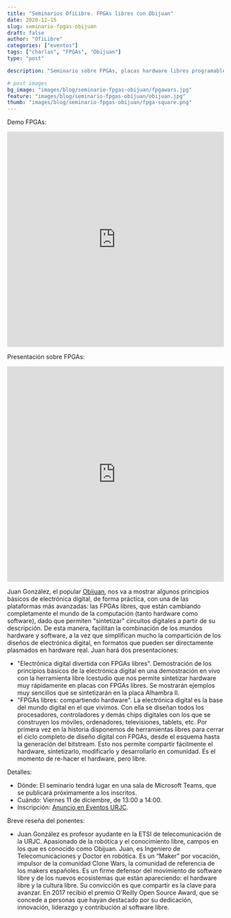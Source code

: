 ```yaml
---
title: "Seminarios OfiLibre. FPGAs libres con Obijuan"
date: 2020-12-15
slug: seminario-fpgas-obijuan
draft: false
author: "OfiLibre"
categories: ["eventos"]
tags: ["charlas", "FPGAs", "Obijuan"]
type: "post"

description: "Seminario sobre FPGAs, placas hardware libres programables. El seminario incluye una demo y una presentación sobre la tecnología."

# post images 
bg_image: "images/blog/seminario-fpgas-obijuan/fpgawars.jpg"
feature: "images/blog/seminario-fpgas-obijuan/obijuan.jpg"
thumb: "images/blog/seminario-fpgas-obijuan/fpga-square.png"
---
```

Demo FPGAs: 
<iframe src='https://tv.urjc.es/iframe/5fd88bfed68b148f7f8b4571' id='pumukitiframe' frameborder='0' border='0' width='100%' height='500px' allowfullscreen></iframe>

Presentación sobre FPGAs:
<iframe src='https://tv.urjc.es/iframe/5fd88d94d68b14d7018b45dc' id='pumukitiframe' frameborder='0' border='0' width='100%' height='500px' allowfullscreen></iframe>

Juan González, el popular [Obijuan](https://en.wikipedia.org/wiki/Juan_Gonz%C3%A1lez_G%C3%B3mez), nos va a mostrar algunos principios básicos de electrónica digital, de forma práctica, con una de las plataformas más avanzadas: las FPGAs libres, que están cambiando completamente el mundo de la computación (tanto hardware como software), dado que permiten "sintetizar" circuitos digitales a partir de su descripción. De esta manera, facilitan la combinación de los mundos hardware y software, a la vez que simplifican mucho la compartición de los diseños de electrónica digital, en formatos que pueden ser directamente plasmados en hardware real. Juan hará dos presentaciones:

* "Electrónica digital divertida con FPGAs libres". Demostración de los principios básicos de la electrónica digital en una demostración en vivo con la herramienta libre Icestudio que nos permite sintetizar hardware muy rápidamente en placas con FPGAs libres. Se mostrarán ejemplos muy sencillos que se sintetizarán en la placa Alhambra II.
* "FPGAs libres: compartiendo hardware". La electrónica digital es la base del mundo digital en el que vivimos. Con ella se diseñan todos los procesadores, controladores y demás chips digitales con los que se construyen los móviles, ordenadores, televisiones, tablets, etc. Por primera vez en la historia  disponemos de herramientas libres para cerrar el ciclo completo de diseño digital con FPGAs, desde el esquema hasta la generación del bitstream. Esto nos permite compartir fácilmente el hardware, sintetizarlo, modificarlo y desarrollarlo en comunidad. Es el momento de re-hacer el hardware, pero libre.

Detalles:

* Dónde: El seminario tendrá lugar en una sala de Microsoft Teams, que se publicará próximamente a los inscritos.
* Cuándo: Viernes 11 de diciembre, de 13:00 a 14:00.
* Inscripción: [Anuncio en Eventos URJC](https://eventos.urjc.es/59263/detail/seminarios-ofilibre_-fpgas-libres-con-obijuan.html).

Breve reseña del ponentes:

* Juan González es profesor ayudante en la ETSI de telecomunicación de la URJC. Apasionado de la robótica y el conocimiento libre, campos en los que es conocido como Obijuan. Juan, es Ingeniero de Telecomunicaciones y Doctor en robótica. Es un “Maker” por vocación, impulsor de la comunidad Clone Wars, la comunidad de referencia de los makers españoles. Es un firme defensor del movimiento de software libre y de los nuevos ecosistemas que están apareciendo: el hardware libre y la cultura libre. Su convicción es que compartir es la clave para avanzar. En 2017 recibió el premio O'Reilly Open Source Award, que se concede a personas que hayan destacado por su dedicación, innovación, liderazgo y contribución al software libre.
